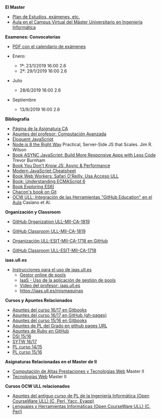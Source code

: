 **El Master**

* <a href="https://www.ull.es/masteres/ingenieria-informatica/" target="_blank">Plan de Estudios, exámenes, etc.</a>
* <a href="https://campusvirtual.ull.es/entornos/course/view.php?id=600" target="_blank">Aula en el Campus Virtual del Máster Universitario en Ingeniería Informática</a>

**Examenes: Convocatorias**

* <a href="https://campusvirtual.ull.es/entornos/mod/resource/view.php?id=67755" target="_blank">PDF con el calendario de exámenes</a>

* Enero: 	
    - 1ª: 23/1/2019 16:00 2.6
    - 2ª: 29/1/2019 16:00 2.6
* Julio
  - 28/6/2019 16:00 2.6
* Septiembre
    - 13/9/2019 16:00 2.6

**Bibliografía**

* <a href="https://ull-mii-ca-1819.github.io/docs/" target="_blank">Página de la Asignatura CA</a>
* <a href="https://ull-mii-ca-1819.github.io/learning-js/_book/" target="_blank">Apuntes del profesor: Computación Avanzada</a>
* <a href="http://eloquentjavascript.net/" target="_blank">Eloquent JavaScript</a>
* <a href="https://github.com/iMarcoGovea/books/blob/master/nodejs/Node.js%20the%20Right%20Way.pdf" target="_blank">Node.js 8 the Right Way</a> Practical, Server-Side JS that Scales. Jim R. Wilson
* <a href="https://github.com/tain335/tain335/blob/master/books/Async%20JavaScript%20Build%20More%20Responsive%20Apps%20with%20Less%20Code.pdf" target="_blank">Book ASYNC JavaScript: Build More Responsive Apps with Less Code</a> Trevor Burnham
* <a href="https://github.com/getify/You-Dont-Know-JS/blob/master/async%20&%20performance/README.md#you-dont-know-js-async--performance" target="_blank">Book You Don't Know JS: Async & Performance</a>
* <a href="https://github.com/mbeaudru/modern-js-cheatsheet" target="_blank">Modern JavaScript Cheatsheet</a>
* <a href="http://proquest.safaribooksonline.com/book/programming/javascript/9781449322120/firstchapter" target="_blank">Book Web Workers: Safari O'Reilly. Usa Acceso ULL</a>
* <a href="https://leanpub.com/understandinges6" target="_blank">Book: Understanding ECMAScript 6</a>
* <a href="http://exploringjs.com/es6/" target="_blank">Book Exploring ES6) </a>
* <a href="https://git-scm.com/book/en/v2/" target="_blank">Chacon's book on Git</a>
* <a href="https://campusvirtual.ull.es/ocw/course/view.php?id=136" target="_blank">OCW ULL: Integración de las Herramientas "GitHub Education" en el Aula</a> Casiano et Al.

**Organización y Classroom**

* <a href="https://github.com/ULL-MII-CA-1819" target="_blank">GitHub Organization ULL-MII-CA-1819</a>
* <a href="https://classroom.github.com/classrooms/40031628-ull-mii-ca-1819" target="_blank">GitHub Classroom ULL-MII-CA-1819</a>

* <a href="https://github.com/ULL-ESIT-MII-CA-1718" target="_blank">Organización ULL-ESIT-MII-CA-1718 en GitHub</a>
* <a href="https://classroom.github.com/classrooms/30230286-computacion-avanzada-master-ii-ull" target="_blank">GitHub Classroom ULL-ESIT-MII-CA-1718</a>

**iaas.ull.es**

* <a href="https://casianorodriguezleon.gitbooks.io/ull-esit-1617/recursos/iaas.html" target="_blank">Instrucciones para el uso de iaas.ull.es</a>
  - <a href="https://iaas.ull.es/ovirtadmin/admin/" target="_blank">Gestor online de pools</a>
  - <a href="https://docs.google.com/document/d/13vP4bd5LhnfNJvV6ncz20ZNTXfeg8ehWbw_ECkn4MAY/edit#" target="_blank">IaaS - Uso de la aplicación de gestión de pools</a>
  - <a href="https://youtu.be/qKHgbV0lYbA" target="_blank">Video del profesor: iaas.ull.es</a>
  - <a href="https://iaas.ull.es/mismaquinas" target="_blank">https://iaas.ull.es/mismaquinas</a>

**Cursos  y Apuntes Relacionados**

* <a href="https://casianorodriguezleon.gitbooks.io/ull-esit-1617/content/" target="_blank">Apuntes del curso 16/17 en Gitbooks</a>
* <a href="https://crguezl.github.io/ull-esit-1617/" target="_blank">Apuntes del curso 16/17 en GitHub (gh-pages)</a>
* <a href="https://casianorodriguezleon.gitbooks.io/pl1516/content/" target="_blank">Apuntes del curso 15/16 en Gitbooks</a>
* <a href="http://crguezl.github.io/pl-html/" target="_blank"> Apuntes de PL del Grado en github pages URL</a>
* <a href="http://crguezl.github.io/apuntes-ruby/" target="_blank"> Apuntes de Ruby en GitHub</a>
* <a href="https://campusvirtual.ull.es/1516/course/view.php?id=144" target="_blank">DSI 15/16</a>
* <a href="https://campusvirtual.ull.es/1617/course/view.php?id=1175" target="_blank">SYTW 16/17</a>
* <a href="https://campusvirtual.ull.es/1617/mod/url/view.php?id=156598" target="_blank">PL curso 14/15</a>
* <a href="https://campusvirtual.ull.es/1617/mod/url/view.php?id=159376" target="_blank">PL curso 15/16</a>

**Asignaturas Relacionadas en el Master de II**

* <a href="https://e-guia.ull.es/etsii/query.php?codigo=135751202" target="_blank">Computación de Altas Prestaciones y Tecnologías Web</a> Master II
* <a href="https://e-guia.ull.es/etsii/query.php?codigo=135750924" target="_blank">Tecnologías Web</a> Master II

**Cursos OCW ULL relacionados**

* <a href="https://campusvirtual.ull.es/1617/mod/url/view.php?id=156597" target="_blank">Apuntes del antiguo curso de PL de la Ingeniería Informática (Open CourseWare ULL) (C, Perl, Yacc, Eyapp)</a>
* <a href="https://campusvirtual.ull.es/ocw/course/view.php?id=43" target="_blank">Lenguajes y Herramientas Informáticas (Open CourseWare ULL) (C, Perl)</a>

